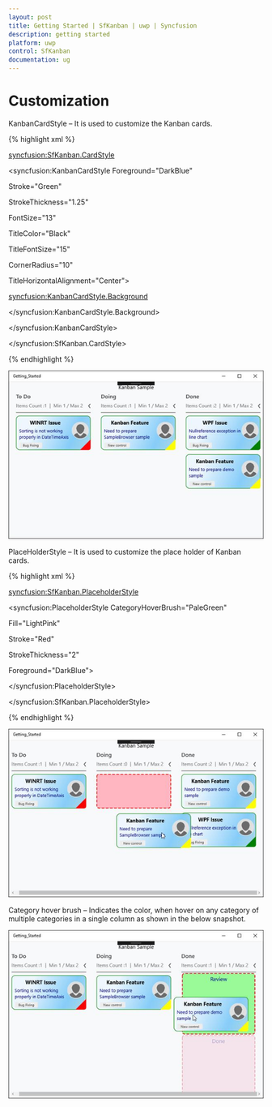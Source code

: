 ```yaml
---
layout: post
title: Getting Started | SfKanban | uwp | Syncfusion
description: getting started
platform: uwp
control: SfKanban
documentation: ug
---
```

# Customization

KanbanCardStyle – It is used to customize the Kanban cards.

{% highlight xml %}

<syncfusion:SfKanban.CardStyle>

<syncfusion:KanbanCardStyle Foreground="DarkBlue"

Stroke="Green"

StrokeThickness="1.25"

FontSize="13"

TitleColor="Black"

TitleFontSize="15"

CornerRadius="10"

TitleHorizontalAlignment="Center">

<syncfusion:KanbanCardStyle.Background>

<LinearGradientBrush>

<GradientStop Color="AliceBlue" Offset="0.25"/>

<GradientStop Color="LightSkyBlue" Offset="0.75" />

<GradientStop Color="LightBlue" Offset="1" />

</LinearGradientBrush>

</syncfusion:KanbanCardStyle.Background>

</syncfusion:KanbanCardStyle>

</syncfusion:SfKanban.CardStyle>

{% endhighlight %}

![](SfKanban_images/SfKanban_img12.jpeg)


PlaceHolderStyle – It is used to customize the place holder of Kanban cards.

{% highlight xml %}

<syncfusion:SfKanban.PlaceholderStyle>

<syncfusion:PlaceholderStyle CategoryHoverBrush="PaleGreen"

Fill="LightPink"

Stroke="Red" 

StrokeThickness="2"

Foreground="DarkBlue">

</syncfusion:PlaceholderStyle>

</syncfusion:SfKanban.PlaceholderStyle>

{% endhighlight %}

![](SfKanban_images/SfKanban_img13.jpeg)


Category hover brush – Indicates the color, when hover on any category of multiple categories in a single column as shown in the below snapshot.

![](SfKanban_images/SfKanban_img14.jpeg)